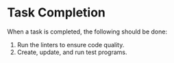 # Task Completion

When a task is completed, the following should be done:

1.  Run the linters to ensure code quality.
2.  Create, update, and run test programs.
